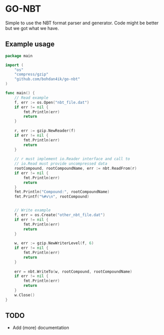 GO-NBT
======

Simple to use the NBT format parser and generator. Code might be better but we got what we have.

## Example usage

```go
package main

import (
	"os"
	"compress/gzip"
	"github.com/bohdan4ik/go-nbt"
)

func main() {
	// Read example
	f, err := os.Open("nbt_file.dat")
	if err != nil {
		fmt.Println(err)
		return
	}
	
	r, err := gzip.NewReader(f)
	if err != nil {
		fmt.Println(err)
		return
	}
	
	// r must implement io.Reader interface and call to
	// io.Read must provide uncompressed data
	rootCompound, rootCompoundName, err := nbt.ReadFrom(r)
	if err != nil {
		fmt.Println(err)
		return
	}
	fmt.Println("Compound:", rootCompoundName)
	fmt.Printf("%#v\n", rootCompound)


	// Write example
	f, err = os.Create("other_nbt_file.dat")
	if err != nil {
		fmt.Println(err)
		return
	}
	
	w, err := gzip.NewWriterLevel(f, 6)
	if err != nil {
		fmt.Println(err)
		return
	}
	
	err = nbt.WriteTo(w, rootCompound, rootCompoundName)
	if err != nil {
		fmt.Println(err)
		return
	}
	w.Close()
}
```

## TODO
- Add (more) documentation
